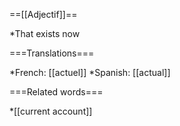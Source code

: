 ==[[Adjectif]]==

*That exists now

===Translations===

*French: [[actuel]]
*Spanish: [[actual]]

===Related words===

*[[current account]]
